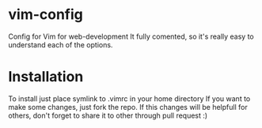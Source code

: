 vim-config
==========

Config for Vim for web-development
It fully comented, so it's really easy to understand each of the options.

Installation
===

To install just place symlink to .vimrc in your home directory
If you want to make some changes, just fork the repo.
If this changes will be helpfull for others, don't forget to share it to other through pull request :)

